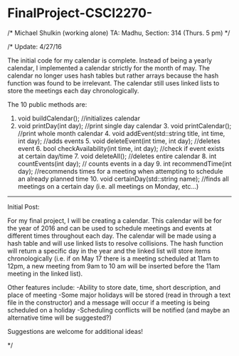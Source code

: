 # FinalProject-CSCI2270-

/* Michael Shulkin (working alone)
  TA: Madhu, Section: 314 (Thurs. 5 pm)
*/

/* Update: 4/27/16

  The initial code for my calendar is complete. Instead of being a yearly calendar, I implemented a calendar strictly for the month of may. The calendar no longer uses hash tables but rather arrays because the hash function was found to be irrelevant. The calendar still uses linked lists to store the meetings each day chronologically.
  
  The 10 public methods are:
  1. void buildCalendar();  //initializes calendar
  2. void printDay(int day);  //print single day calendar
	3. void printCalendar(); //print whole month calendar
	4. void addEvent(std::string title, int time, int day);  //adds events
	5. void deleteEvent(int time, int day); //deletes event
	6. bool checkAvailability(int time, int day); //check if event exists at certain day/time
	7. void deleteAll(); //deletes entire calendar
	8. int countEvents(int day); // counts events in a day
	9. int recommendTime(int day); //recommends times for a meeting when attempting to schedule an already planned time
	10. void certainDay(std::string name); //finds all meetings on a certain day (i.e. all meetings on Monday, etc...)

-------
Initial Post:

For my final project, I will be creating a calendar. This calendar will be for the year of 2016 and can be used to schedule meetings and events at different times throughout each day. The calendar will be made using a hash table and will use linked lists to resolve collisions. The hash function will return a specific day in the year and the linked list will store items chronologically (i.e. if on May 17 there is a meeting scheduled at 11am to 12pm, a new meeting from 9am to 10 am will be inserted before the 11am meeting in the linked list).

Other features include:
-Ability to store date, time, short description, and place of meeting
-Some major holidays will be stored (read in through a text file in the constructor) and a message will occur if a meeting is being scheduled on a holiday
-Scheduling conflicts will be notified (and maybe an alternative time will be suggested?)

Suggestions are welcome for additional ideas!

*/
